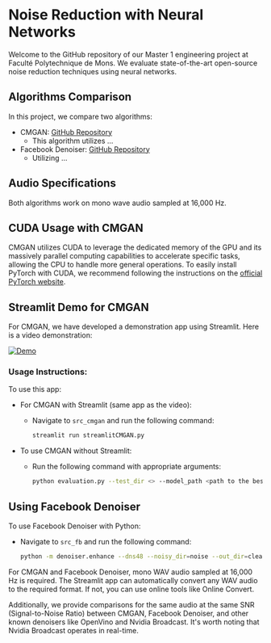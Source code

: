 # Noise Reduction with Neural Networks

Welcome to the GitHub repository of our Master 1 engineering project at Faculté Polytechnique de Mons. We evaluate state-of-the-art open-source noise reduction techniques using neural networks.

## Algorithms Comparison

In this project, we compare two algorithms:

- CMGAN: [GitHub Repository](https://github.com/ruizhecao96/CMGAN/tree/main/src/tools)
  - This algorithm utilizes ...
- Facebook Denoiser: [GitHub Repository](https://github.com/facebookresearch/denoiser?tab=readme-ov-file)
  - Utilizing ...

## Audio Specifications

Both algorithms work on mono wave audio sampled at 16,000 Hz.

## CUDA Usage with CMGAN

CMGAN utilizes CUDA to leverage the dedicated memory of the GPU and its massively parallel computing capabilities to accelerate specific tasks, allowing the CPU to handle more general operations. To easily install PyTorch with CUDA, we recommend following the instructions on the [official PyTorch website](https://pytorch.org/get-started/locally/).

## Streamlit Demo for CMGAN

For CMGAN, we have developed a demonstration app using Streamlit. Here is a video demonstration:

[![Demo](https://img.youtube.com/vi/XmWqsCZmdX8/0.jpg)](https://www.youtube.com/watch?v=XmWqsCZmdX8)

### Usage Instructions:

To use this app:

- For CMGAN with Streamlit (same app as the video):
  - Navigate to `src_cmgan` and run the following command:

    ```bash
    streamlit run streamlitCMGAN.py
    ```

- To use CMGAN without Streamlit:
  - Run the following command with appropriate arguments:

    ```bash
    python evaluation.py --test_dir <> --model_path <path to the best ckpt>
    ```

## Using Facebook Denoiser

To use Facebook Denoiser with Python:

- Navigate to `src_fb` and run the following command:

  ```bash
  python -m denoiser.enhance --dns48 --noisy_dir=noise --out_dir=clean

For CMGAN and Facebook Denoiser, mono WAV audio sampled at 16,000 Hz is required. The Streamlit app can automatically convert any WAV audio to the required format. If not, you can use online tools like Online Convert.

Additionally, we provide comparisons for the same audio at the same SNR (Signal-to-Noise Ratio) between CMGAN, Facebook Denoiser, and other known denoisers like OpenVino and Nvidia Broadcast. It's worth noting that Nvidia Broadcast operates in real-time.
